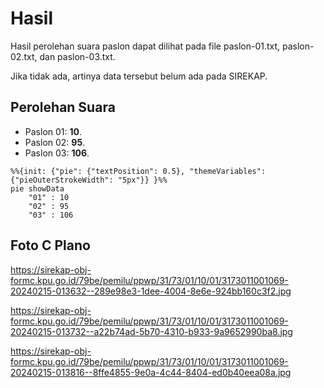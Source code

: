 # Hasil

Hasil perolehan suara paslon dapat dilihat pada file paslon-01.txt, paslon-02.txt, dan paslon-03.txt.

Jika tidak ada, artinya data tersebut belum ada pada SIREKAP.

## Perolehan Suara

 * Paslon 01: **10**.
 * Paslon 02: **95**.
 * Paslon 03: **106**.

```mermaid
%%{init: {"pie": {"textPosition": 0.5}, "themeVariables": {"pieOuterStrokeWidth": "5px"}} }%%
pie showData
    "01" : 10
    "02" : 95
    "03" : 106
```
## Foto C Plano

https://sirekap-obj-formc.kpu.go.id/79be/pemilu/ppwp/31/73/01/10/01/3173011001069-20240215-013632--289e98e3-1dee-4004-8e6e-924bb160c3f2.jpg

https://sirekap-obj-formc.kpu.go.id/79be/pemilu/ppwp/31/73/01/10/01/3173011001069-20240215-013732--a22b74ad-5b70-4310-b933-9a9652990ba8.jpg

https://sirekap-obj-formc.kpu.go.id/79be/pemilu/ppwp/31/73/01/10/01/3173011001069-20240215-013816--8ffe4855-9e0a-4c44-8404-ed0b40eea08a.jpg
